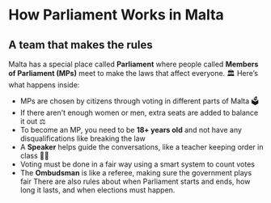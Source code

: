 # How Parliament Works in Malta

## A team that makes the rules

Malta has a special place called **Parliament** where people called **Members of Parliament (MPs)** meet to make the laws that affect everyone. 🏛️
Here’s what happens inside:

- MPs are chosen by citizens through voting in different parts of Malta 🗳️
- If there aren't enough women or men, extra seats are added to balance it out ⚖️
- To become an MP, you need to be **18+ years old** and not have any disqualifications like breaking the law
- A **Speaker** helps guide the conversations, like a teacher keeping order in class 👩‍🏫
- Voting must be done in a fair way using a smart system to count votes
- The **Ombudsman** is like a referee, making sure the government plays fair
  There are also rules about when Parliament starts and ends, how long it lasts, and when elections must happen.
